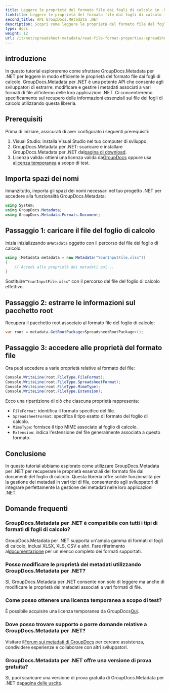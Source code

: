 ```yaml
---
title: Leggere le proprietà del formato file dai fogli di calcolo in .NET
linktitle: Leggere le proprietà del formato file dai fogli di calcolo in .NET
second_title: API GroupDocs.Metadata .NET
description: Scopri come leggere le proprietà del formato file del foglio di calcolo utilizzando GroupDocs.Metadata per .NET. Accedi al formato file, al tipo MIME e altro ancora con semplici chiamate API.
type: docs
weight: 12
url: /it/net/spreadsheet-metadata/read-file-format-properties-spreadsheets/
---
```

## introduzione
In questo tutorial esploreremo come sfruttare GroupDocs.Metadata per .NET per leggere in modo efficiente le proprietà del formato file dai fogli di calcolo. GroupDocs.Metadata per .NET è una potente API che consente agli sviluppatori di estrarre, modificare e gestire i metadati associati a vari formati di file all'interno delle loro applicazioni .NET. Ci concentreremo specificamente sul recupero delle informazioni essenziali sui file dei fogli di calcolo utilizzando questa libreria.
## Prerequisiti
Prima di iniziare, assicurati di aver configurato i seguenti prerequisiti:
1. Visual Studio: installa Visual Studio nel tuo computer di sviluppo.
2.  GroupDocs.Metadata per .NET: scaricare e installare GroupDocs.Metadata per .NET dal[pagina di download](https://releases.groupdocs.com/metadata/net/).
3.  Licenza valida: ottieni una licenza valida da[GroupDocs](https://purchase.groupdocs.com/buy) oppure usa a[licenza temporanea](https://purchase.groupdocs.com/temporary-license/) a scopo di test.

## Importa spazi dei nomi
Innanzitutto, importa gli spazi dei nomi necessari nel tuo progetto .NET per accedere alla funzionalità GroupDocs.Metadata:
```csharp
using System;
using GroupDocs.Metadata;
using GroupDocs.Metadata.Formats.Document;
```
## Passaggio 1: caricare il file del foglio di calcolo
 Inizia inizializzando a`Metadata` oggetto con il percorso del file del foglio di calcolo:
```csharp
using (Metadata metadata = new Metadata("YourInputFile.xlsx"))
{
    // Accedi alle proprietà dei metadati qui...
}
```
 Sostituire`"YourInputFile.xlsx"` con il percorso del file del foglio di calcolo effettivo.
## Passaggio 2: estrarre le informazioni sul pacchetto root
Recupera il pacchetto root associato al formato file del foglio di calcolo:
```csharp
var root = metadata.GetRootPackage<SpreadsheetRootPackage>();
```
## Passaggio 3: accedere alle proprietà del formato file
Ora puoi accedere a varie proprietà relative al formato del file:
```csharp
Console.WriteLine(root.FileType.FileFormat);
Console.WriteLine(root.FileType.SpreadsheetFormat);
Console.WriteLine(root.FileType.MimeType);
Console.WriteLine(root.FileType.Extension);
```
Ecco una ripartizione di ciò che ciascuna proprietà rappresenta:
- `FileFormat`: identifica il formato specifico del file.
- `SpreadsheetFormat`: specifica il tipo esatto di formato del foglio di calcolo.
- `MimeType`: fornisce il tipo MIME associato al foglio di calcolo.
- `Extension`: indica l'estensione del file generalmente associata a questo formato.

## Conclusione
In questo tutorial abbiamo esplorato come utilizzare GroupDocs.Metadata per .NET per recuperare le proprietà essenziali del formato file dai documenti del foglio di calcolo. Questa libreria offre solide funzionalità per la gestione dei metadati in vari tipi di file, consentendo agli sviluppatori di integrare perfettamente la gestione dei metadati nelle loro applicazioni .NET.

## Domande frequenti
### GroupDocs.Metadata per .NET è compatibile con tutti i tipi di formati di fogli di calcolo?
 GroupDocs.Metadata per .NET supporta un'ampia gamma di formati di fogli di calcolo, inclusi XLSX, XLS, CSV e altri. Fare riferimento al[documentazione](https://reference.groupdocs.com/metadata/net/) per un elenco completo dei formati supportati.
### Posso modificare le proprietà dei metadati utilizzando GroupDocs.Metadata per .NET?
Sì, GroupDocs.Metadata per .NET consente non solo di leggere ma anche di modificare le proprietà dei metadati associati a vari formati di file.
### Come posso ottenere una licenza temporanea a scopo di test?
 È possibile acquisire una licenza temporanea da GroupDocs[Qui](https://purchase.groupdocs.com/temporary-license/).
### Dove posso trovare supporto o porre domande relative a GroupDocs.Metadata per .NET?
 Visitare il[Forum sui metadati di GroupDocs](https://forum.groupdocs.com/c/metadata/14) per cercare assistenza, condividere esperienze e collaborare con altri sviluppatori.
### GroupDocs.Metadata per .NET offre una versione di prova gratuita?
 Sì, puoi scaricare una versione di prova gratuita di GroupDocs.Metadata per .NET da[pagina delle uscite](https://releases.groupdocs.com/).